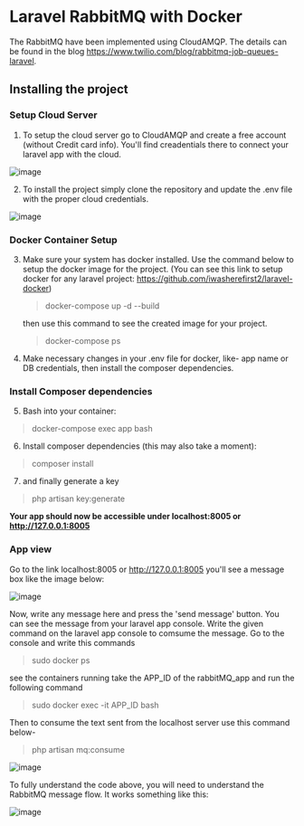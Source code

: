 # Laravel RabbitMQ with Docker

The RabbitMQ have been implemented using CloudAMQP. The details can be found in the blog https://www.twilio.com/blog/rabbitmq-job-queues-laravel.

## Installing the project
### Setup Cloud Server
1. To setup the cloud server go to CloudAMQP and create a free account (without Credit card info). You'll find creadentials there to connect your laravel app with the cloud.
   
![image](https://github.com/sinthy08/laravel_rabbitMQ/assets/40598386/c62c3138-5074-4ed6-8ab6-c1ab2977ea28)

2. To install the project simply clone the repository and update the .env file with the proper cloud credentials.
   
![image](https://github.com/sinthy08/laravel_rabbitMQ/assets/40598386/4c8e6ffb-25c4-490a-862f-e2afb7c04f23)


### Docker Container Setup
3. Make sure your system has docker installed. Use the command below to setup the docker image for the project. (You can see this link to setup docker for any laravel project: https://github.com/iwasherefirst2/laravel-docker)
   > docker-compose up -d --build
   
   then use this command to see the created image for your project.

   > docker-compose ps

4. Make necessary changes in your .env file for docker, like- app name or DB credentials, then install the composer dependencies.

   
### Install Composer dependencies

5. Bash into your container:

> docker-compose exec app bash

6. Install composer dependencies (this may also take a moment):

> composer install

7. and finally generate a key

> php artisan key:generate

<b> Your app should now be accessible under localhost:8005 or http://127.0.0.1:8005 </b>

### App view
Go to the link localhost:8005 or http://127.0.0.1:8005 you'll see a message box like the image below:

![image](https://github.com/sinthy08/laravel_rabbitMQ/assets/40598386/b76e4b75-4caa-4583-b081-227f88273e7f)

Now, write any message here and press the 'send message' button. You can see the message from your laravel app console. Write the given command on the laravel app console to comsume the message.
Go to the console and write this commands
> sudo docker ps

see the containers running take the APP_ID of the rabbitMQ_app and run the following command

> sudo docker exec -it APP_ID bash

Then to consume the text sent from the localhost server use this command below-

> php artisan mq:consume

![image](https://github.com/sinthy08/laravel_rabbitMQ/assets/40598386/ec45b2ff-54e6-4ca1-98d1-a092996131fd)

To fully understand the code above, you will need to understand the RabbitMQ message flow. It works something like this:

![image](https://github.com/sinthy08/laravel_rabbitMQ/assets/40598386/8dca35d9-e7f7-49e9-92c9-66d25eb9b48b)

